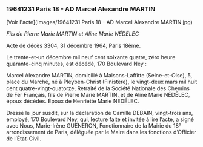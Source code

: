 ### 19641231 Paris 18  - AD Marcel Alexandre MARTIN

[Voir l'acte](Images/19641231 Paris 18  - AD Marcel Alexandre MARTIN.jpg)


*Fils de Pierre Marie MARTIN et Aline Marie NÉDÉLEC*


Acte de décès 3304, 31 décembre 1964, Paris 18ème.

Le trente-et-un décembre mil neuf cent soixante quatre, zéro heure quarante-cinq minutes, est décédé, 170 Boulevard Ney : 

Marcel Alexandre MARTIN, domicilié à Maisons-Laffitte (Seine-et-Oise), 5, place du Marché, né à Pleyben-Christ (Finistère), le vingt-deux mars mil huit cent quatre-vingt-quatorze, Retraité de la Société Nationale des Chemins de Fer Français, fils de Pierre Marie MARTIN, et de Aline Marie NÉDÉLEC, époux décédés. Époux de Henriette Marie NÉDÉLEC.

Dressé le jour susdit, sur la déclaration de Camille DEBAIN, vingt-trois ans, employé, 170 Boulevard Ney, qui, lecture faite et invitée à lire l’acte, a signé avec Nous, Marie-Irène GUENERON, Fonctionnaire de la Mairie du 18° arrondissement de Paris, déléguée par le Maire dans les fonctions d’Officier de l’État-Civil.


